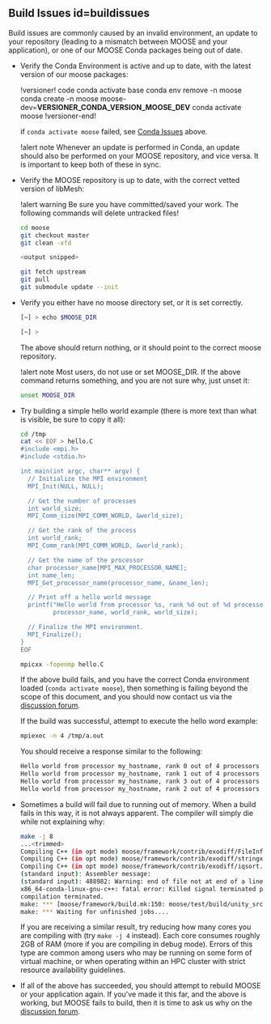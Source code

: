 ## Build Issues id=buildissues

Build issues are commonly caused by an invalid environment, an update to your repository (leading to
a mismatch between MOOSE and your application), or one of our MOOSE Conda packages being out of
date.

- Verify the Conda Environment is active and up to date, with the latest version of our moose
  packages:

  !versioner! code
  conda activate base
  conda env remove -n moose
  conda create -n moose moose-dev=__VERSIONER_CONDA_VERSION_MOOSE_DEV__
  conda activate moose
  !versioner-end!

  if `conda activate moose` failed, see [Conda Issues](help/troubleshooting.md#condaissues) above.

  !alert note
  Whenever an update is performed in Conda, an update should also be performed on your MOOSE
  repository, and vice versa. It is important to keep both of these in sync.

- Verify the MOOSE repository is up to date, with the correct vetted version of libMesh:

  !alert warning
  Be sure you have committed/saved your work. The following commands will delete untracked files!

  ```bash
  cd moose
  git checkout master
  git clean -xfd

  <output snipped>

  git fetch upstream
  git pull
  git submodule update --init
  ```

- Verify you either have no moose directory set, or it is set correctly.

  ```bash
  [~] > echo $MOOSE_DIR

  [~] >
  ```

  The above should return nothing, or it should point to the correct moose repository.

  !alert note
  Most users, do not use or set MOOSE_DIR. If the above command returns something, and you are not
  sure why, just unset it:

  ```bash
  unset MOOSE_DIR
  ```

- Try building a simple hello world example (there is more text than what is visible, be sure to
  copy it all):

  ```bash
  cd /tmp
  cat << EOF > hello.C
  #include <mpi.h>
  #include <stdio.h>

  int main(int argc, char** argv) {
    // Initialize the MPI environment
    MPI_Init(NULL, NULL);

    // Get the number of processes
    int world_size;
    MPI_Comm_size(MPI_COMM_WORLD, &world_size);

    // Get the rank of the process
    int world_rank;
    MPI_Comm_rank(MPI_COMM_WORLD, &world_rank);

    // Get the name of the processor
    char processor_name[MPI_MAX_PROCESSOR_NAME];
    int name_len;
    MPI_Get_processor_name(processor_name, &name_len);

    // Print off a hello world message
    printf("Hello world from processor %s, rank %d out of %d processors\n",
           processor_name, world_rank, world_size);

    // Finalize the MPI environment.
    MPI_Finalize();
  }
  EOF

  mpicxx -fopenmp hello.C
  ```

  If the above build fails, and you have the correct Conda environment loaded
  (`conda activate moose`), then something is failing beyond the scope of this document, and you
  should now contact us via the [discussion forum](faq/discussion_forum.md).

  If the build was successful, attempt to execute the hello word example:

  ```bash
  mpiexec -n 4 /tmp/a.out
  ```

  You should receive a response similar to the following:

  ```bash
  Hello world from processor my_hostname, rank 0 out of 4 processors
  Hello world from processor my_hostname, rank 1 out of 4 processors
  Hello world from processor my_hostname, rank 3 out of 4 processors
  Hello world from processor my_hostname, rank 2 out of 4 processors
  ```

- Sometimes a build will fail due to running out of memory. When a build fails in this way, it is
  not always apparent. The compiler will simply die while not explaining why:

  ```bash
  make -j 8
  ...<trimmed>
  Compiling C++ (in opt mode) moose/framework/contrib/exodiff/FileInfo.C...
  Compiling C++ (in opt mode) moose/framework/contrib/exodiff/stringx.C...
  Compiling C++ (in opt mode) moose/framework/contrib/exodiff/iqsort.C...
  (standard input): Assembler message:
  (standard input): 488982: Warning: end of file not at end of a line; newline inserted
  x86_64-conda-linux-gnu-c++: fatal error: Killed signal terminated program cc1plus
  compilation terminated.
  make: *** [moose/framework/build.mk:150: moose/test/build/unity_src/object.x86_64-conda-linux-gnu.opt.lo] Error 1
  make: *** Waiting for unfinished jobs....
  ```

  If you are receiving a similar result, try reducing how many cores you are compiling with (try
  `make -j 4` instead). Each core consumes roughly 2GB of RAM (more if you are compiling in debug
  mode). Errors of this type are common among users who may be running on some form of virtual
  machine, or when operating within an HPC cluster with strict resource availability guidelines.

- If all of the above has succeeded, you should attempt to rebuild MOOSE or your application again.
  If you've made it this far, and the above is working, but MOOSE fails to build, then it is time to
  ask us why on the [discussion forum](faq/discussion_forum.md).
